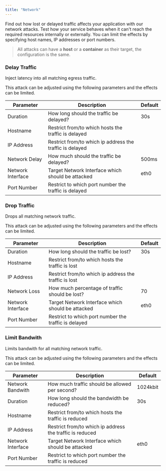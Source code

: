 ```yaml
---
title: "Network"
---
```

Find out how lost or delayed traffic affects your application with our network attacks. Test how your service behaves when it can't reach the required resources internally or externally. You can limit the effects by specifying host names, IP addresses or port numbers.


> All attacks can have a <b>host</b> or a <b>container</b> as their target, the configuration is the same.



### Delay Traffic
Inject latency into all matching egress traffic.

This attack can be adjusted using the following parameters and the effects can be limited.

| Parameter   |      Description      | Default |
|----------|-------------|-------------|
| Duration |  How long should the traffic be delayed? | 30s |
| Hostname |    Restrict from/to which hosts the traffic is delayed   | |
| IP Address | Restrict from/to which ip address the traffic is delayed | |
| Network Delay | How much should the traffic be delayed? | 500ms |
| Network Interface | Target Network Interface which should be attacked | eth0 |
| Port Number | Restrict to which port number the traffic is delayed | |


### Drop Traffic
Drops all matching network traffic.

This attack can be adjusted using the following parameters and the effects can be limited.

| Parameter   |      Description      | Default |
|----------|-------------|-------------|
| Duration |  How long should the traffic be lost? | 30s |
| Hostname |    Restrict from/to which hosts the traffic is lost   | |
| IP Address | Restrict from/to which ip address the traffic is lost | |
| Network Loss | How much percentage of traffic should be lost? | 70 |
| Network Interface | Target Network Interface which should be attacked | eth0 |
| Port Number | Restrict to which port number the traffic is delayed | |

### Limit Bandwith
Limits bandwith for all matching network traffic.

This attack can be adjusted using the following parameters and the effects can be limited.

| Parameter   |      Description      | Default |
|----------|-------------|-------------|
| Network Bandwith |  How much traffic should be allowed per second? | 1024kbit |
| Duration |    How long should the bandwidth be reduced?   | 30s |
| Hostname |    Restrict from/to which hosts the traffic is reduced   | |
| IP Address | Restrict from/to which ip address the traffic is reduced | |
| Network Interface | Target Network Interface which should be attacked | eth0 |
| Port Number | Restrict to which port number the traffic is reduced | |

